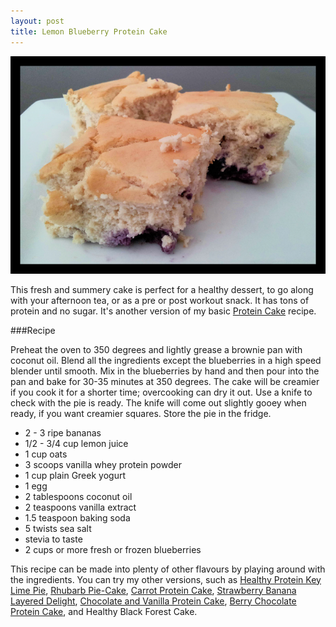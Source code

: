 ```yaml
---
layout: post
title: Lemon Blueberry Protein Cake  
---
```


![Lemon Blueberry Protein Cake](/images/lemon_blueberry_protein_cake.jpg)

This fresh and summery cake is perfect for a healthy dessert, to go along with your afternoon tea, or as a pre or post workout snack. It has tons of protein and no sugar.  It's another version of my basic [Protein Cake](http://teri-lynn.ca/2014/04/13/protein-cake/) recipe. 


###Recipe

Preheat the oven to 350 degrees and lightly grease a brownie pan with coconut oil. Blend all the ingredients except the blueberries in a high speed blender until smooth. Mix in the blueberries by hand and then pour into the pan and bake for 30-35 minutes at 350 degrees. The cake will be creamier if you cook it for a shorter time; overcooking can dry it out. Use a knife to check with the pie is ready. The knife will come out slightly gooey when ready, if you want creamier squares. Store the pie in the fridge. 

- 2 - 3 ripe bananas
- 1/2 - 3/4 cup lemon juice 
- 1 cup oats
- 3 scoops vanilla whey protein powder
- 1 cup plain Greek yogurt
- 1 egg 
- 2 tablespoons coconut oil
- 2 teaspoons vanilla extract
- 1.5 teaspoon baking soda
- 5 twists sea salt
- stevia to taste 
- 2 cups or more fresh or frozen blueberries

This recipe can be made into plenty of other flavours by playing around with the ingredients. You can try my other versions, such as [Healthy Protein Key Lime Pie](http://teri-lynn.ca/2014/08/01/healthy-protein-key-lime-pie/), [Rhubarb Pie-Cake](http://teri-lynn.ca/2014/06/23/rhubarb-pie-cake/), [Carrot Protein Cake](http://teri-lynn.ca/2014/05/18/carrot-protein-cake/), [Strawberry Banana Layered Delight](http://teri-lynn.ca/2014/04/22/strawberry-banana-layered-delight/), [Chocolate and Vanilla Protein Cake](http://teri-lynn.ca/2014/04/13/protein-cake/), [Berry Chocolate Protein Cake](http://teri-lynn.ca/2014/08/11/berry-chocolate-protein-cake/), and Healthy Black Forest Cake.

  
